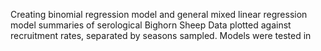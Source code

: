 Creating binomial regression model and general mixed linear regression model summaries of serological Bighorn Sheep Data plotted against recruitment rates, separated by seasons sampled. Models were tested in
